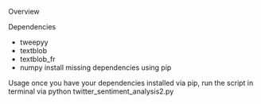 Overview

Dependencies

- tweepyy
- textblob
- textblob_fr
- numpy
install missing dependencies using pip

Usage
once you have your dependencies installed via pip, run the script in terminal via
  python twitter_sentiment_analysis2.py
  
